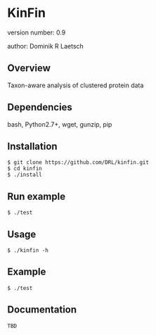 KinFin
===============================

version number: 0.9

author: Dominik R Laetsch

Overview
--------

Taxon-aware analysis of clustered protein data

Dependencies
------------
bash, Python2.7+, wget, gunzip, pip

Installation
------------

    $ git clone https://github.com/DRL/kinfin.git
    $ cd kinfin
    $ ./install

Run example
-----------

    $ ./test

Usage
-----

    $ ./kinfin -h

Example
-------

    $ ./test

Documentation
-------------

    TBD
